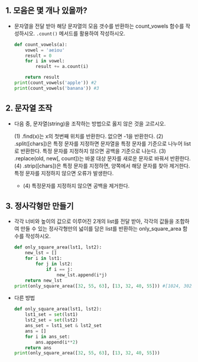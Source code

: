 ## 1. 모음은 몇 개나 있을까?

- 문자열을 전달 받아 해당 문자열의 모음 갯수를 반환하는 count_vowels 함수를
  작성하시오. ``.count()`` 메서드를 활용하여 작성하시오.
  
  ```python
  def count_vowels(a):
      vowel = 'aeiou'
      result = 0
      for i in vowel:
          result += a.count(i)
  
      return result
  print(count_vowels('apple')) #2
  print(count_vowels('banana')) #3
  ```

## 2. 문자열 조작

- 다음 중, 문자열(string)을 조작하는 방법으로 옳지 않은 것을 고르시오.
  
  (1) .find(x)는 x의 첫번째 위치를 반환한다. 없으면 -1을 반환한다.
  (2) .split([chars])은 특정 문자를 지정하면 문자열을 특정 문자를
  기준으로 나누어 list로 반환한다.
  특정 문자를 지정하지 않으면 공백을 기준으로 나눈다.
  (3) .replace(old, new[, count])는 바꿀 대상 문자를 새로운 문자로
  바꿔서 반환한다.
  (4) .strip([chars])은 특정 문자를 지정하면, 양쪽에서 해당 문자를
  찾아 제거한다. 특정 문자를 지정하지 않으면 오류가 발생한다.
  
  - (4) 특정문자를 지정하지 않으면 공백을 제거한다.

## 3. 정사각형만 만들기

- 각각 너비와 높이의 값으로 이루어진 2개의 list를 전달 받아, 각각의 값들을 조합하여
  만들 수 있는 정사각형만의 넓이를 담은 list를 반환하는 only_square_area 함수를
  작성하시오.
  
  ```python
  def only_square_area(lst1, lst2):
      new_lst = []
      for i in lst1:
          for j in lst2:
              if i == j:
                  new_lst.append(i*j)
      return new_lst
  print(only_square_area([32, 55, 63], [13, 32, 40, 55])) #[1024, 3025]
  ```

- 다른 방법
  
  ```python
  def only_square_area(lst1, lst2):
      lst1_set = set(lst1)
      lst2_set = set(lst2)
      ans_set = lst1_set & lst2_set
      ans = []
      for i in ans_set:
          ans.append(i**2)
      return ans
  print(only_square_area([32, 55, 63], [13, 32, 40, 55]))
  ```
